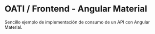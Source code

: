 # OATI / Frontend - Angular Material

Sencillo ejemplo de implementación de consumo de un API con Angular Material.

